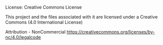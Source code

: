 License: Creative Commons License

This project and the files associated with it are licensed under a Creative Commons (4.0 International License)

Attribution - NonCommercial
https://creativecommons.org/licenses/by-nc/4.0/legalcode